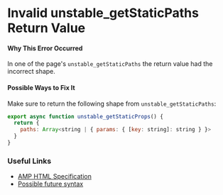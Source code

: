 # Invalid unstable_getStaticPaths Return Value

#### Why This Error Occurred

In one of the page's `unstable_getStaticPaths` the return value had the incorrect shape.

#### Possible Ways to Fix It

Make sure to return the following shape from `unstable_getStaticPaths`:

```js
export async function unstable_getStaticProps() {
  return {
    paths: Array<string | { params: { [key: string]: string } }>
  }
}
```

### Useful Links

- [AMP HTML Specification](https://www.ampproject.org/docs/fundamentals/spec)
- [Possible future syntax](https://github.com/ampproject/amphtml/issues/21600)
